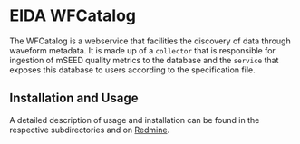 # EIDA WFCatalog

The WFCatalog is a webservice that facilities the discovery of data through
waveform metadata. It is made up of a `collector` that is responsible for
ingestion of mSEED quality metrics to the database and the `service` that
exposes this database to users according to the specification file.

## Installation and Usage

A detailed description of usage and installation can be found in the respective
subdirectories and on [Redmine](https://eida.gfz-potsdam.de/redmine/projects/etc/wiki/WFCatalog).
